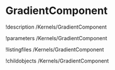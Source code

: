 <!-- MOOSE Documentation Stub: Remove this when content is added. -->

# GradientComponent
!description /Kernels/GradientComponent

!parameters /Kernels/GradientComponent

!listingfiles /Kernels/GradientComponent

!childobjects /Kernels/GradientComponent
